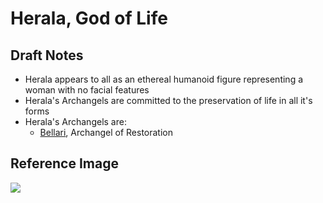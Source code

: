 # Herala, God of Life

## Draft Notes

- Herala appears to all as an ethereal humanoid figure representing a woman with no facial features
- Herala's Archangels are committed to the preservation of life in all it's forms
- Herala's Archangels are:
  - [Bellari](bellari.md), Archangel of Restoration

## Reference Image

![](/.assets/img/herala.png)
